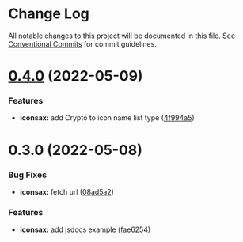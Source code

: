 # Change Log

All notable changes to this project will be documented in this file.
See [Conventional Commits](https://conventionalcommits.org) for commit guidelines.

# [0.4.0](https://github.com/MM25Zamanian/mmzmk/compare/v0.3.1...v0.4.0) (2022-05-09)


### Features

* **iconsax:** add Crypto to icon name list type ([4f994a5](https://github.com/MM25Zamanian/mmzmk/commit/4f994a526659ab7da03518a8d665d8a9598f3a7a))





# 0.3.0 (2022-05-08)


### Bug Fixes

* **iconsax:** fetch url ([08ad5a2](https://github.com/MM25Zamanian/mmzmk/commit/08ad5a23d8b79bc694f7a798498feacf8f05c5be))


### Features

* **iconsax:** add jsdocs example ([fae6254](https://github.com/MM25Zamanian/mmzmk/commit/fae6254fa81d4f423575096a9e5084235a000226))
